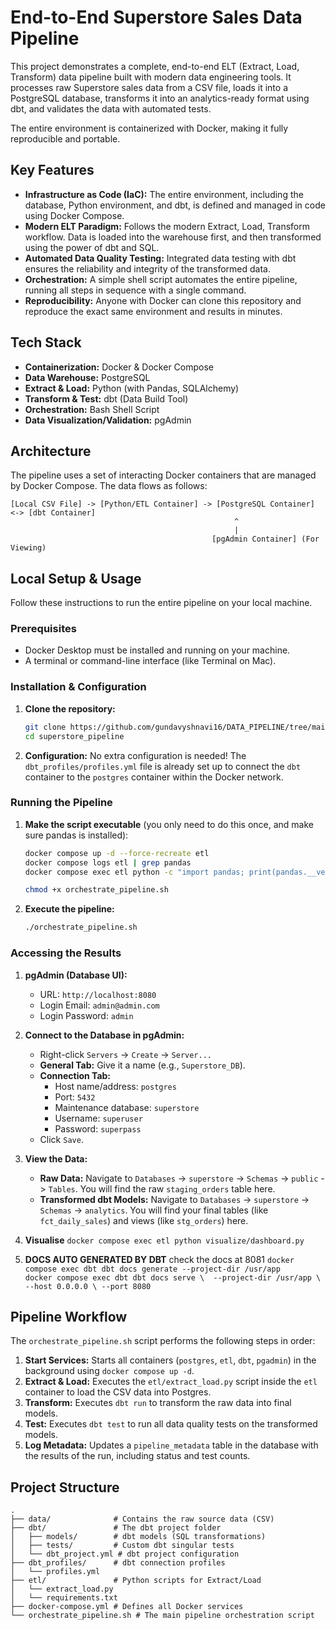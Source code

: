 # End-to-End Superstore Sales Data Pipeline

This project demonstrates a complete, end-to-end ELT (Extract, Load, Transform) data pipeline built with modern data engineering tools. It processes raw Superstore sales data from a CSV file, loads it into a PostgreSQL database, transforms it into an analytics-ready format using dbt, and validates the data with automated tests.

The entire environment is containerized with Docker, making it fully reproducible and portable.

## Key Features

* **Infrastructure as Code (IaC):** The entire environment, including the database, Python environment, and dbt, is defined and managed in code using Docker Compose.
* **Modern ELT Paradigm:** Follows the modern Extract, Load, Transform workflow. Data is loaded into the warehouse first, and then transformed using the power of dbt and SQL.
* **Automated Data Quality Testing:** Integrated data testing with dbt ensures the reliability and integrity of the transformed data.
* **Orchestration:** A simple shell script automates the entire pipeline, running all steps in sequence with a single command.
* **Reproducibility:** Anyone with Docker can clone this repository and reproduce the exact same environment and results in minutes.

## Tech Stack

* **Containerization:** Docker & Docker Compose
* **Data Warehouse:** PostgreSQL
* **Extract & Load:** Python (with Pandas, SQLAlchemy)
* **Transform & Test:** dbt (Data Build Tool)
* **Orchestration:** Bash Shell Script
* **Data Visualization/Validation:** pgAdmin

## Architecture

The pipeline uses a set of interacting Docker containers that are managed by Docker Compose. The data flows as follows:

```
[Local CSV File] -> [Python/ETL Container] -> [PostgreSQL Container] <-> [dbt Container]
                                                  ^
                                                  |
                                             [pgAdmin Container] (For Viewing)
```

## Local Setup & Usage

Follow these instructions to run the entire pipeline on your local machine.

### Prerequisites

* Docker Desktop must be installed and running on your machine.
* A terminal or command-line interface (like Terminal on Mac).

### Installation & Configuration

1.  **Clone the repository:**
    ```bash
    git clone https://github.com/gundavyshnavi16/DATA_PIPELINE/tree/main/DATA_PIPELINE/superstore_pipeline
    cd superstore_pipeline
    ```

2.  **Configuration:** No extra configuration is needed! The `dbt_profiles/profiles.yml` file is already set up to connect the `dbt` container to the `postgres` container within the Docker network.

### Running the Pipeline

1.  **Make the script executable** (you only need to do this once, and make sure pandas is installed):
    ```bash
    docker compose up -d --force-recreate etl 
    docker compose logs etl | grep pandas
    docker compose exec etl python -c "import pandas; print(pandas.__version__)"

    chmod +x orchestrate_pipeline.sh
    ```

2.  **Execute the pipeline:**
    ```bash
    ./orchestrate_pipeline.sh
    ```

### Accessing the Results

1.  **pgAdmin (Database UI):**
    * URL: `http://localhost:8080`
    * Login Email: `admin@admin.com`
    * Login Password: `admin`

2.  **Connect to the Database in pgAdmin:**
    * Right-click `Servers` -> `Create` -> `Server...`
    * **General Tab:** Give it a name (e.g., `Superstore_DB`).
    * **Connection Tab:**
        * Host name/address: `postgres`
        * Port: `5432`
        * Maintenance database: `superstore`
        * Username: `superuser`
        * Password: `superpass`
    * Click `Save`.

3.  **View the Data:**
    * **Raw Data:** Navigate to `Databases` -> `superstore` -> `Schemas` -> `public` -> `Tables`. You will find the raw `staging_orders` table here.
    * **Transformed dbt Models:** Navigate to `Databases` -> `superstore` -> `Schemas` -> `analytics`. You will find your final tables (like `fct_daily_sales`) and views (like `stg_orders`) here.

4. **Visualise**
   `docker compose exec etl python visualize/dashboard.py`

5. **DOCS AUTO GENERATED BY DBT**
   check the docs at 8081 
`docker compose exec dbt dbt docs generate --project-dir /usr/app`    
`docker compose exec dbt dbt docs serve \  --project-dir /usr/app \ --host 0.0.0.0 \ --port 8080`           

## Pipeline Workflow

The `orchestrate_pipeline.sh` script performs the following steps in order:

1.  **Start Services:** Starts all containers (`postgres`, `etl`, `dbt`, `pgadmin`) in the background using `docker compose up -d`.
2.  **Extract & Load:** Executes the `etl/extract_load.py` script inside the `etl` container to load the CSV data into Postgres.
3.  **Transform:** Executes `dbt run` to transform the raw data into final models.
4.  **Test:** Executes `dbt test` to run all data quality tests on the transformed models.
5.  **Log Metadata:** Updates a `pipeline_metadata` table in the database with the results of the run, including status and test counts.

## Project Structure

```
.
├── data/              # Contains the raw source data (CSV)
├── dbt/               # The dbt project folder
│   ├── models/        # dbt models (SQL transformations)
│   ├── tests/         # Custom dbt singular tests
│   └── dbt_project.yml # dbt project configuration
├── dbt_profiles/      # dbt connection profiles
│   └── profiles.yml
├── etl/               # Python scripts for Extract/Load
│   └── extract_load.py
│   └── requirements.txt
├── docker-compose.yml # Defines all Docker services
└── orchestrate_pipeline.sh # The main pipeline orchestration script
```

